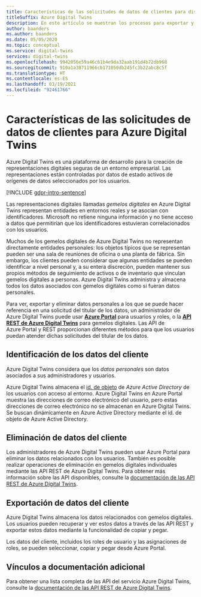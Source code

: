 ```yaml
---
title: Características de las solicitudes de datos de clientes para dispositivos de Azure Digital Twins
titleSuffix: Azure Digital Twins
description: En este artículo se muestran los procesos para exportar y eliminar datos personales en Azure Digital Twins.
author: baanders
ms.author: baanders
ms.date: 05/05/2020
ms.topic: conceptual
ms.service: digital-twins
services: digital-twins
ms.openlocfilehash: 9942056e59a46c61b4e9da32aab191d4b72db968
ms.sourcegitcommit: 910a1a38711966cb171050db245fc3b22abc8c5f
ms.translationtype: HT
ms.contentlocale: es-ES
ms.lasthandoff: 03/19/2021
ms.locfileid: "92461766"
---
```

# <a name="azure-digital-twins-customer-data-request-features"></a>Características de las solicitudes de datos de clientes para Azure Digital Twins

Azure Digital Twins es una plataforma de desarrollo para la creación de representaciones digitales seguras de un entorno empresarial. Las representaciones están controladas por datos de estado activos de orígenes de datos seleccionados por los usuarios.

[!INCLUDE [gdpr-intro-sentence](../../includes/gdpr-intro-sentence.md)]

Las representaciones digitales llamadas *gemelos digitales* en Azure Digital Twins representan entidades en entornos reales y se asocian con identificadores. Microsoft no retiene ninguna información y no tiene acceso a datos que permitirían que los identificadores estuvieran correlacionados con los usuarios. 

Muchos de los gemelos digitales de Azure Digital Twins no representan directamente entidades personales: los objetos típicos que se representan pueden ser una sala de reuniones de oficina o una planta de fábrica. Sin embargo, los clientes pueden considerar que algunas entidades se pueden identificar a nivel personal y, a su entera discreción, pueden mantener sus propios métodos de seguimiento de activos o de inventario que vinculan gemelos digitales a personas. Azure Digital Twins administra y almacena todos los datos asociados con gemelos digitales como si fueran datos personales.

Para ver, exportar y eliminar datos personales a los que se puede hacer referencia en una solicitud del titular de los datos, un administrador de Azure Digital Twins puede usar [**Azure Portal**](https://portal.azure.com/) para usuarios y roles, o la [**API REST de Azure Digital Twins**](/rest/api/azure-digitaltwins/) para gemelos digitales. Las API de Azure Portal y REST proporcionan diferentes métodos para que los usuarios puedan atender dichas solicitudes del titular de los datos.

## <a name="identifying-customer-data"></a>Identificación de los datos del cliente

Azure Digital Twins considera que los *datos personales* son datos asociados a sus administradores y usuarios. 

Azure Digital Twins almacena el [id. de objeto](../active-directory/fundamentals/active-directory-whatis.md) de *Azure Active Directory* de los usuarios con acceso al entorno. Azure Digital Twins en Azure Portal muestra las direcciones de correo electrónico del usuario, pero estas direcciones de correo electrónico no se almacenan en Azure Digital Twins. Se buscan dinámicamente en Azure Active Directory mediante el id. de objeto de Azure Active Directory.

## <a name="deleting-customer-data"></a>Eliminación de datos del cliente

Los administradores de Azure Digital Twins pueden usar Azure Portal para eliminar los datos relacionados con los usuarios. También es posible realizar operaciones de eliminación en gemelos digitales individuales mediante las API REST de Azure Digital Twins. Para obtener más información sobre las API disponibles, consulte la [documentación de las API REST de Azure Digital Twins](/rest/api/azure-digitaltwins/).

## <a name="exporting-customer-data"></a>Exportación de datos del cliente

Azure Digital Twins almacena los datos relacionados con gemelos digitales. Los usuarios pueden recuperar y ver estos datos a través de las API REST y exportar estos datos mediante la funcionalidad de copiar y pegar. 

Los datos del cliente, incluidos los roles de usuario y las asignaciones de roles, se pueden seleccionar, copiar y pegar desde Azure Portal. 

## <a name="links-to-additional-documentation"></a>Vínculos a documentación adicional

Para obtener una lista completa de las API del servicio Azure Digital Twins, consulte la [documentación de las API REST de Azure Digital Twins](/rest/api/azure-digitaltwins/).